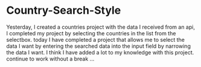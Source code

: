 # Country-Search-Style
Yesterday, I created a countries project with the data I received from an api, I completed my project by selecting the countries in the list from the selectbox. today I have completed a project that allows me to select the data I want by entering the searched data into the input field by narrowing the data I want.
I think I have added a lot to my knowledge with this project. continue to work without a break ... 
